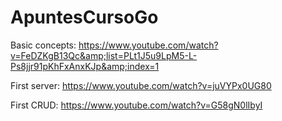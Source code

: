 # ApuntesCursoGo
Basic concepts: https://www.youtube.com/watch?v=FeDZKgB13Qc&amp;list=PLt1J5u9LpM5-L-Ps8jjr91pKhFxAnxKJp&amp;index=1 


First server: https://www.youtube.com/watch?v=juVYPx0UG80

First CRUD: https://www.youtube.com/watch?v=G58gN0lIbyI
